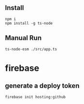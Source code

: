 ## Install
```shell
npm i
npm install -g ts-node
```

## Manual Run 
```shell
ts-node-esm ./src/app.ts 
```

# firebase
## generate a deploy token
```shell
firebase init hosting:github
```
